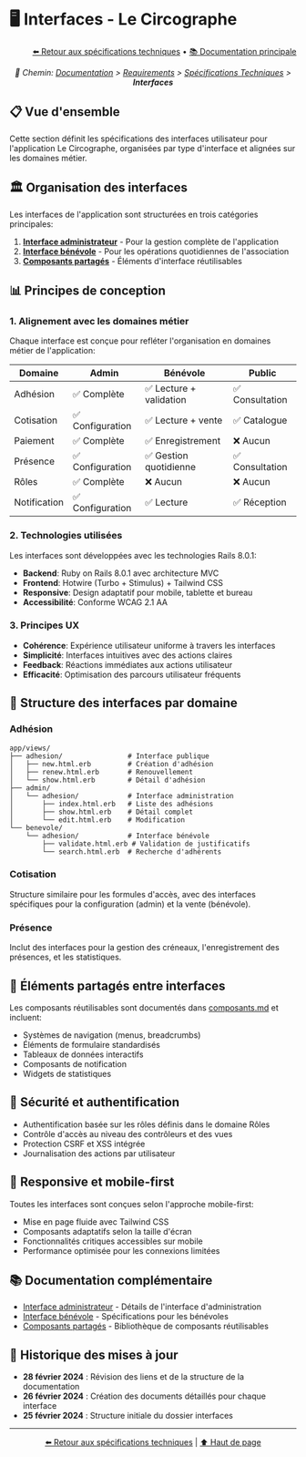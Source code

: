 # 🖥️ Interfaces - Le Circographe

<div align="right">
  <a href="../README.md">⬅️ Retour aux spécifications techniques</a> •
  <a href="../../../profile/README.md">📚 Documentation principale</a>
</div>

<p align="center"><i>🧭 Chemin: <a href="../../../profile/README.md">Documentation</a> > <a href="../../README.md">Requirements</a> > <a href="../README.md">Spécifications Techniques</a> > <b>Interfaces</b></i></p>

## 📋 Vue d'ensemble

Cette section définit les spécifications des interfaces utilisateur pour l'application Le Circographe, organisées par type d'interface et alignées sur les domaines métier.

## 🏛️ Organisation des interfaces

Les interfaces de l'application sont structurées en trois catégories principales:

1. **[Interface administrateur](docs/architecture/technical/frontend/components/admin.md)** - Pour la gestion complète de l'application
2. **[Interface bénévole](requirements/2_specifications_techniques/interfaces/benevole.md)** - Pour les opérations quotidiennes de l'association
3. **[Composants partagés](requirements/2_specifications_techniques/interfaces/composants.md)** - Éléments d'interface réutilisables

## 📊 Principes de conception

### 1. Alignement avec les domaines métier

Chaque interface est conçue pour refléter l'organisation en domaines métier de l'application:

| Domaine | Admin | Bénévole | Public |
|---------|-------|----------|--------|
| Adhésion | ✅ Complète | ✅ Lecture + validation | ✅ Consultation |
| Cotisation | ✅ Configuration | ✅ Lecture + vente | ✅ Catalogue |
| Paiement | ✅ Complète | ✅ Enregistrement | ❌ Aucun |
| Présence | ✅ Configuration | ✅ Gestion quotidienne | ✅ Consultation |
| Rôles | ✅ Complète | ❌ Aucun | ❌ Aucun |
| Notification | ✅ Configuration | ✅ Lecture | ✅ Réception |

### 2. Technologies utilisées

Les interfaces sont développées avec les technologies Rails 8.0.1:

- **Backend**: Ruby on Rails 8.0.1 avec architecture MVC
- **Frontend**: Hotwire (Turbo + Stimulus) + Tailwind CSS
- **Responsive**: Design adaptatif pour mobile, tablette et bureau
- **Accessibilité**: Conforme WCAG 2.1 AA

### 3. Principes UX

- **Cohérence**: Expérience utilisateur uniforme à travers les interfaces
- **Simplicité**: Interfaces intuitives avec des actions claires
- **Feedback**: Réactions immédiates aux actions utilisateur
- **Efficacité**: Optimisation des parcours utilisateur fréquents

## 🧩 Structure des interfaces par domaine

### Adhésion

```
app/views/
├── adhesion/                # Interface publique
│   ├── new.html.erb         # Création d'adhésion
│   ├── renew.html.erb       # Renouvellement
│   └── show.html.erb        # Détail d'adhésion
├── admin/
│   └── adhesion/            # Interface administration
│       ├── index.html.erb   # Liste des adhésions
│       ├── show.html.erb    # Détail complet
│       └── edit.html.erb    # Modification
└── benevole/
    └── adhesion/            # Interface bénévole
        ├── validate.html.erb # Validation de justificatifs
        └── search.html.erb  # Recherche d'adhérents
```

### Cotisation

Structure similaire pour les formules d'accès, avec des interfaces spécifiques pour la configuration (admin) et la vente (bénévole).

### Présence

Inclut des interfaces pour la gestion des créneaux, l'enregistrement des présences, et les statistiques.

## 🔄 Éléments partagés entre interfaces

Les composants réutilisables sont documentés dans [composants.md](requirements/2_specifications_techniques/interfaces/composants.md) et incluent:

- Systèmes de navigation (menus, breadcrumbs)
- Éléments de formulaire standardisés
- Tableaux de données interactifs
- Composants de notification
- Widgets de statistiques

## 🔐 Sécurité et authentification

- Authentification basée sur les rôles définis dans le domaine Rôles
- Contrôle d'accès au niveau des contrôleurs et des vues
- Protection CSRF et XSS intégrée
- Journalisation des actions par utilisateur

## 📱 Responsive et mobile-first

Toutes les interfaces sont conçues selon l'approche mobile-first:
- Mise en page fluide avec Tailwind CSS
- Composants adaptatifs selon la taille d'écran
- Fonctionnalités critiques accessibles sur mobile
- Performance optimisée pour les connexions limitées

## 📚 Documentation complémentaire

- [Interface administrateur](docs/architecture/technical/frontend/components/admin.md) - Détails de l'interface d'administration
- [Interface bénévole](requirements/2_specifications_techniques/interfaces/benevole.md) - Spécifications pour les bénévoles
- [Composants partagés](requirements/2_specifications_techniques/interfaces/composants.md) - Bibliothèque de composants réutilisables

## 📆 Historique des mises à jour

- **28 février 2024** : Révision des liens et de la structure de la documentation
- **26 février 2024** : Création des documents détaillés pour chaque interface
- **25 février 2024** : Structure initiale du dossier interfaces

---

<div align="center">
  <p>
    <a href="../README.md">⬅️ Retour aux spécifications techniques</a> | 
    <a href="#-interfaces---le-circographe">⬆️ Haut de page</a>
  </p>
</div> 